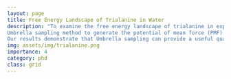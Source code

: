 ```yaml
---
layout: page
title: Free Energy Landscape of Trialanine in Water
description: "To examine the free energy landscape of trialanine in explicit solvent, we utilized the 
Umbrella sampling method to generate the potential of mean force (PMF) as a function of dihedral angle. 
Our results demonstrate that Umbrella sampling can provide a useful qualitative depiction of the free energy landscape."
img: assets/img/trialanine.png
importance: 4
category: phd
class: grid
---
```


